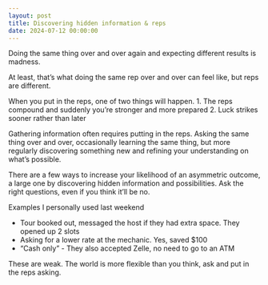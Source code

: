 ```yaml
---
layout: post
title: Discovering hidden information & reps
date: 2024-07-12 00:00:00
---
```


Doing the same thing over and over again and expecting different results is madness.

At least, that’s what doing the same rep over and over can feel like, but reps are different.

When you put in the reps, one of two things will happen. 1. The reps compound and suddenly you’re stronger and more prepared 2. Luck strikes sooner rather than later

Gathering information often requires putting in the reps. Asking the same thing over and over, occasionally learning the same thing, but more regularly discovering something new and refining your understanding on what’s possible.

There are a few ways to increase your likelihood of an asymmetric outcome, a large one by discovering hidden information and possibilities. Ask the right questions, even if you think it’ll be no.

Examples I personally used last weekend

- Tour booked out, messaged the host if they had extra space. They opened up 2 slots
- Asking for a lower rate at the mechanic. Yes, saved $100
- “Cash only” - They also accepted Zelle, no need to go to an ATM

These are weak. The world is more flexible than you think, ask and put in the reps asking.
